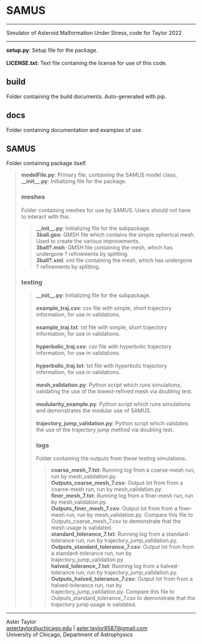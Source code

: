 # SAMUS
---
Simulator of Asteroid Malformation Under Stress, code for Taylor 2022

---

**setup.py**: Setup file for the package.\
\
**LICENSE.txt**: Text file containing the license for use of this code.

## build
Folder containing the build documents. Auto-generated with pip.

## docs
Folder containing documentation and examples of use.

## SAMUS
Folder containing package itself. 
>**modelFile.py**: Primary file, containing the SAMUS model class. 
>\
>**\_\_init\_\_.py**: Initializing file for the package. 
>
> ### meshes
> Folder containing meshes for use by SAMUS. Users should not have to interact with this. 
>> **\_\_init\_\_.py**: Initializing file for the subpackage. 
>> \
>> **3ball.geo**: GMSH file which contains the simple spherical mesh. Used to create the various improvements.
>> \
>> **3ball?.msh**: GMSH file containing the mesh, which has undergone ? refinements by splitting. 
>> \
>> **3ball?.xml**: xml file containing the mesh, which has undergone ? refinements by splitting. 
>> 
> ### testing
>> **\_\_init\_\_.py**: Initializing file for the subpackage. \
>> \
>> **example\_traj.csv**: csv file with simple, short trajectory information, for use in validations. \
>> \
>> **example\_traj.txt**: txt file with simple, short trajectory information, for use in validations. \
>> \
>> **hyperbolic\_traj.csv**: csv file with hyperbolic trajectory information, for use in validations. \
>> \
>> **hyperbolic\_traj.txt**: txt file with hyperbolic trajectory information, for use in validations. \
>> \
>> **mesh_validation.py**: Python script which runs simulations, validating the use of the lowest-refined mesh via doubling test.\
>> \
>> **modularity_example.py**: Python script which runs simulations and demonstrates the modular use of SAMUS.\
>> \
>> **trajectory_jump_validation.py**: Python script which validates the use of the trajectory jump method via doubling test.
>>
>> ### logs
>> Folder containing the outputs from these testing simulations. 
>>> **coarse\_mesh\_7.txt**: Running log from a coarse-mesh run, run by mesh_validation.py.
>>> \
>>> **Outputs\_coarse\_mesh\_7.csv**: Output lot from from a coarse-mesh run, run by mesh_validation.py.
>>> \
>>> **finer\_mesh\_7.txt**: Running log from a finer-mesh run, run by mesh_validation.py.
>>> \
>>> **Outputs\_finer\_mesh\_7.csv**: Output lot from from a finer-mesh run, run by mesh_validation.py. Compare this file to Outputs\_coarse\_mesh\_7.csv to demonstrate that the mesh usage is validated.
>>> \
>>> **standard\_tolerance\_7.txt**: Running log from a standard-tolerance run, run by trajectory\_jump\_validation.py.
>>> \
>>> **Outputs\_standard\_tolerance\_7.csv**: Output lot from from a standard-tolerance run, run by trajectory\_jump\_validation.py.
>>> \
>>> **halved\_tolerance\_7.txt**: Running log from a halved-tolerance run, run by trajectory\_jump\_validation.py.
>>> \
>>> **Outputs\_halved\_tolerance\_7.csv**: Output lot from from a halved-tolerance run, run by trajectory\_jump\_validation.py. Compare this file to Outputs\_standard\_tolerance\_7.csv to demonstrate that the trajectory jump usage is validated.
>>> 

---
Aster Taylor\
astertaylor@uchicago.edu | aster.taylor8587@gmail.com\
University of Chicago, Department of Astrophysics
